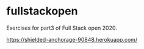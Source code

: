 # fullstackopen
Exercises for part3 of Full Stack open 2020.

https://shielded-anchorage-90848.herokuapp.com/

